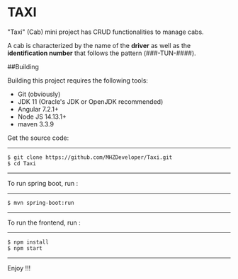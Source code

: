 # TAXI
"Taxi" (Cab) mini project has CRUD functionalities to manage cabs.

A cab is characterized by the name of the **driver** as well as the **identification number** that follows the pattern (###-TUN-####).

##Building

Building this project requires the following tools:

- Git (obviously)
- JDK 11 (Oracle's JDK or OpenJDK recommended)
- Angular 7.2.1+
- Node JS 14.13.1+
- maven 3.3.9

Get the source code:

 --- 
    $ git clone https://github.com/MHZDeveloper/Taxi.git
    $ cd Taxi
 ---

To run spring boot, run :

 ---
    $ mvn spring-boot:run
 ---
  
To run the frontend, run :

 ---
    $ npm install
    $ npm start
 ---

Enjoy !!!
 